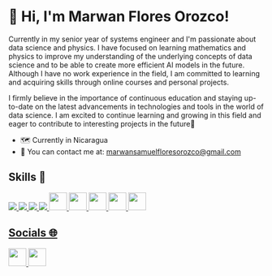 # 👋 Hi, I'm Marwan Flores Orozco!

Currently in my senior year of systems engineer and I'm passionate about data science and physics. I have focused on learning mathematics and physics to improve my understanding of the underlying concepts of data science and to be able to create more efficient AI models in the future. Although I have no work experience in the field, I am committed to learning and acquiring skills through online courses and personal projects.

I firmly believe in the importance of continuous education and staying up-to-date on the latest advancements in technologies and tools in the world of data science. I am excited to continue learning and growing in this field and eager to contribute to interesting projects in the future🚀

- 🗺️ Currently in Nicaragua 
- 📧 You can contact me at: marwansamuelfloresorozco@gmail.com


## Skills 🎯

<a href= "https://www.python.org/"> <img src="https://i.ibb.co/BG5JZCk/python.png"/> <a href="https://developer.mozilla.org/en-US/docs/Web/JavaScript"> <img src="https://i.ibb.co/DgGPW2L/js.png" /> <a href="https://developer.mozilla.org/en-US/docs/Web/html"> <img src="https://i.ibb.co/2nBjqtr/html.png"/> <a href="https://developer.mozilla.org/en-US/docs/Web/css"> <img src="https://i.ibb.co/c83nqfL/css-3.png" /> <a href="https://isocpp.org/"> <img src="https://cdn-icons-png.flaticon.com/512/6132/6132222.png" width="35" height="35"/> <a href="https://jupyter.org/"> <img src="https://i.ibb.co/8c3ntJD/jn.png" width="35" height="35"/> <a href="https://www.postgresql.org/"> <img src="https://www.postgresql.org/media/img/about/press/elephant.png" width="35" height="35"/> <a href="https://www.mongodb.com/"> <img src="https://res.cloudinary.com/crunchbase-production/image/upload/c_lpad,f_auto,q_auto:eco,dpr_1/erkxwhl1gd48xfhe2yld" width="35" height="35"/> <a href="https://www.microsoft.com/en/sql-server"> <img src="https://www.svgrepo.com/show/303229/microsoft-sql-server-logo.svg" width="35" height="35"/> 

## Socials 🌐

<a href="https://www.linkedin.com/in/marwanfloresorozco/"> <img src="https://cdn-icons-png.flaticon.com/512/3536/3536505.png" width="35" height="35"/> <a href="https://twitter.com/Samus_11"> <img src="https://cdn-icons-png.flaticon.com/512/733/733579.png" width="35" height="35"/>

<!--
**ItsSam11/ItsSam11** is a ✨ _special_ ✨ repository because its `README.md` (this file) appears on your GitHub profile.

Here are some ideas to get you started:

- 🔭 I’m currently working on ...
- 🌱 I’m currently learning ...
- 👯 I’m looking to collaborate on ...
- 🤔 I’m looking for help with ...
- 💬 Ask me about ...
- 📫 How to reach me: ...
- 😄 Pronouns: ...
- ⚡ Fun fact: ...
-->
